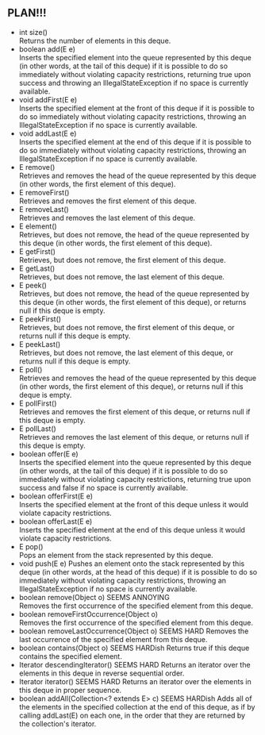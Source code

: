 ## PLAN!!!
* int 	size() 	
  Returns the number of elements in this deque.
* boolean 	add​(E e) 	
  Inserts the specified element into the queue represented by this deque (in other words, at the tail of this deque) if it is possible to do so immediately without violating capacity restrictions, returning true upon success and throwing an IllegalStateException if no space is currently available.
* void 	addFirst​(E e) 	
  Inserts the specified element at the front of this deque if it is possible to do so immediately without violating capacity restrictions, throwing an IllegalStateException if no space is currently available.
* void 	addLast​(E e) 	
  Inserts the specified element at the end of this deque if it is possible to do so immediately without violating capacity restrictions, throwing an IllegalStateException if no space is currently available.
* E 	remove() 	
  Retrieves and removes the head of the queue represented by this deque (in other words, the first element of this deque).
* E 	removeFirst() 	
  Retrieves and removes the first element of this deque.
* E 	removeLast() 	
  Retrieves and removes the last element of this deque.
* E 	element() 	
  Retrieves, but does not remove, the head of the queue represented by this deque (in other words, the first element of this deque).
* E 	getFirst() 	
  Retrieves, but does not remove, the first element of this deque.
* E 	getLast() 	
  Retrieves, but does not remove, the last element of this deque.
* E 	peek() 	
  Retrieves, but does not remove, the head of the queue represented by this deque (in other words, the first element of this deque), or returns null if this deque is empty.
* E 	peekFirst() 	
  Retrieves, but does not remove, the first element of this deque, or returns null if this deque is empty.
* E 	peekLast() 	
  Retrieves, but does not remove, the last element of this deque, or returns null if this deque is empty.
* E 	poll() 	
  Retrieves and removes the head of the queue represented by this deque (in other words, the first element of this deque), or returns null if this deque is empty.
* E 	pollFirst() 	
  Retrieves and removes the first element of this deque, or returns null if this deque is empty.
* E 	pollLast() 	
  Retrieves and removes the last element of this deque, or returns null if this deque is empty.
* boolean offer​(E e) 	
  Inserts the specified element into the queue represented by this deque (in other words, at the tail of this deque) if it is possible to do so immediately without violating capacity restrictions, returning true upon success and false if no space is currently available.
* boolean 	offerFirst​(E e) 	
  Inserts the specified element at the front of this deque unless it would violate capacity restrictions.
* boolean 	offerLast​(E e) 	
  Inserts the specified element at the end of this deque unless it would violate capacity restrictions.
* E 	pop() 	
  Pops an element from the stack represented by this deque.
* void 	push​(E e)
  Pushes an element onto the stack represented by this deque (in other words, at the head of this deque) if it is possible to do so immediately without violating capacity restrictions, throwing an IllegalStateException if no space is currently available.
* boolean 	remove​(Object o)  SEEMS ANNOYING 	
  Removes the first occurrence of the specified element from this deque.
* boolean 	removeFirstOccurrence​(Object o) 	
  Removes the first occurrence of the specified element from this deque.
* boolean 	removeLastOccurrence​(Object o)  SEEMS HARD
  Removes the last occurrence of the specified element from this deque.
* boolean 	contains​(Object o)  SEEMS HARDish
  Returns true if this deque contains the specified element.
* Iterator<E> 	descendingIterator() SEEMS HARD
  Returns an iterator over the elements in this deque in reverse sequential order.
* Iterator<E> 	iterator() SEEMS HARD
  Returns an iterator over the elements in this deque in proper sequence.
* boolean 	addAll​(Collection<? extends E> c) SEEMS HARDish
  Adds all of the elements in the specified collection at the end of this deque, as if by calling addLast(E) on each one, in the order that they are returned by the collection's iterator.
